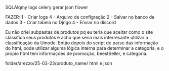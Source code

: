 SQLAlqmy
logs
celery
gerar json
flower

FAZER:
    1 - Criar logs
    4 - Arquivo de configração
    2 - Salvar no banco de dados
    3 - Criar tabela no Djngo
    4 - Enviar no discord


Eu não criei subpastas de produtos pq eu teria que aceitar como o site classifica seus produtos
e acho que seria mais interresante utilizar a classificação da Umode. Então depois do script
de parse das informação do html, pode utilizar alguma lógica interna para determinar a categoria, 
e o propio html tem informações de promoção, beestSeller, e categoria.

folder/arezzo/25-03-23/produto_name/ html e json